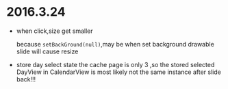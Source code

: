 # 2016.3.24
- when click,size get smaller 
   
    because `setBackGround(null)`,may be when set background drawable slide will cause resize
   
- store day select state
  the cache page is only 3 ,so the stored selected DayView in CalendarView is most likely not the same instance after slide back!!!
 


